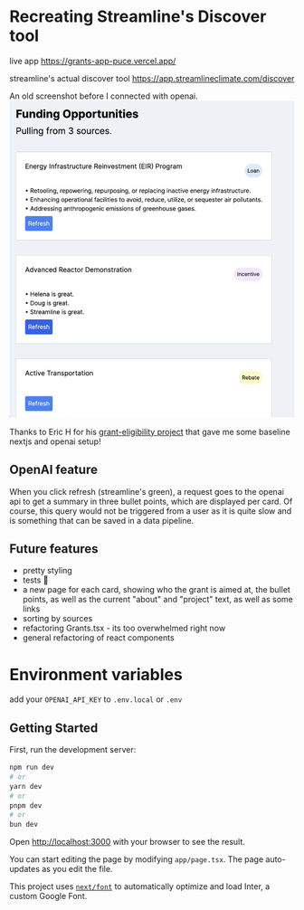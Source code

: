 # Recreating Streamline's Discover tool
live app
https://grants-app-puce.vercel.app/

streamline's actual discover tool
https://app.streamlineclimate.com/discover 

An old screenshot before I connected with openai. 
![Image](Screenshot.png)

Thanks to Eric H for his [grant-eligibility project](https://github.com/EricHasegawa/grant-eligibility) that gave me some baseline nextjs and openai setup!

## OpenAI feature
When you click refresh (streamline's green), a request goes to the openai api to get a summary in three bullet points, which are displayed per card.
Of course, this query would not be triggered from a user as it is quite slow and is something that can be saved in a data pipeline.

## Future features
- pretty styling
- tests 🫠
- a new page for each card, showing who the grant is aimed at, the bullet points, as well as the current "about" and "project" text, as well as some links
- sorting by sources
- refactoring Grants.tsx - its too overwhelmed right now
- general refactoring of react components

# Environment variables
add your `OPENAI_API_KEY` to `.env.local` or `.env`

## Getting Started

First, run the development server:

```bash
npm run dev
# or
yarn dev
# or
pnpm dev
# or
bun dev
```

Open [http://localhost:3000](http://localhost:3000) with your browser to see the result.

You can start editing the page by modifying `app/page.tsx`. The page auto-updates as you edit the file.

This project uses [`next/font`](https://nextjs.org/docs/basic-features/font-optimization) to automatically optimize and load Inter, a custom Google Font.

